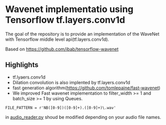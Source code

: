 # Wavenet implementatio using Tensorflow tf.layers.conv1d
The goal of the repository is to provide an implementation of the WaveNet with Tensorflow middle level api(tf.layers.conv1d).

Based on https://github.com/ibab/tensorflow-wavenet



## Highlights

- tf.lyaers.conv1d
- Dilation convolution is also implented by tf.layers.conv1d
- fast generation algorithm(https://github.com/tomlepaine/fast-wavenet)
- We improved Fast wavenet implementation to filter_width >= 1 and batch_size >= 1  by using Queues.


```
FILE_PATTERN = r'NB([0-9])([0-9]+).([0-9]+)\.wav' 
```
in [audio_reader.py](https://github.com/hccho2/wavenet-tf.layers.conv1d/blob/master/wavenet/audio_reader.py)
shoud be modified depending on your audio file names.
